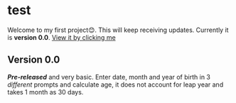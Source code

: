 # test
Welcome to my first project😊. This will keep receiving updates. Currently it is **version 0.0**.
[View it by clicking me](https://eyestye.github.io/test)
## Version 0.0
***Pre-released*** and very basic. Enter date, month and year of birth in 3 _different_ prompts and calculate age, it does not account for leap year and takes 1 month as 30 days.

